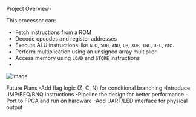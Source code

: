 Project Overview-

This processor can:
- Fetch instructions from a ROM
- Decode opcodes and register addresses
- Execute ALU instructions like `ADD`, `SUB`, `AND`, `OR`, `XOR`, `INC`, `DEC`, etc.
- Perform multiplication using an unsigned array multiplier
- Access memory using `LOAD` and `STORE` instructions
- 
![image](https://github.com/user-attachments/assets/62ecc33d-5556-451a-a6cb-1617e93b1b2c)

Future Plans
-Add flag logic (Z, C, N) for conditional branching
-Introduce JMP/BEQ/BNQ instructions
-Pipeline the design for better performance
-Port to FPGA and run on hardware
-Add UART/LED interface for physical output
